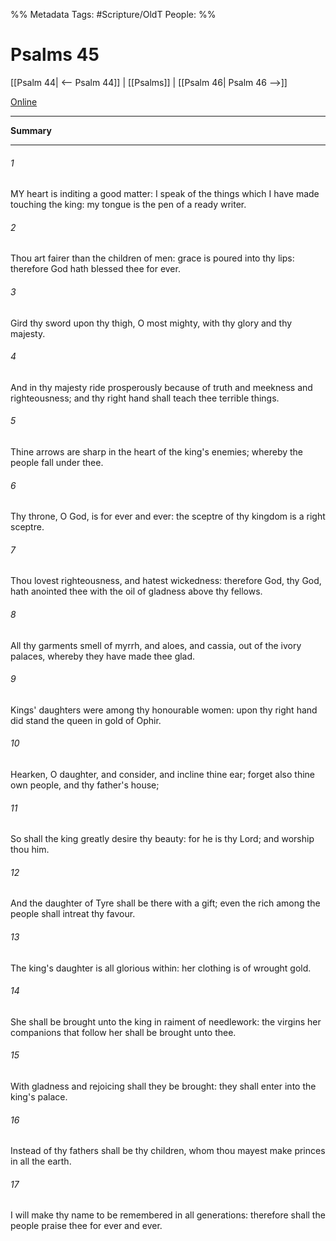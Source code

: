 

%% Metadata
Tags: #Scripture/OldT
People: 
%%
# Psalms 45
[[Psalm 44| <-- Psalm 44]] | [[Psalms]] | [[Psalm 46| Psalm 46 -->]]

[Online](https://churchofjesuschrist.org/study/scriptures/ot/ps/45?lang=eng)

---
__Summary__



---

###### 1
MY heart is inditing a good matter: I speak of the things which I have made touching the king: my tongue is the pen of a ready writer.
###### 2
Thou art fairer than the children of men: grace is poured into thy lips: therefore God hath blessed thee for ever.
###### 3
Gird thy sword upon thy thigh, O most mighty, with thy glory and thy majesty.
###### 4
And in thy majesty ride prosperously because of truth and meekness and righteousness; and thy right hand shall teach thee terrible things.
###### 5
Thine arrows are sharp in the heart of the king's enemies; whereby the people fall under thee.
###### 6
Thy throne, O God, is for ever and ever: the sceptre of thy kingdom is a right sceptre.
###### 7
Thou lovest righteousness, and hatest wickedness: therefore God, thy God, hath anointed thee with the oil of gladness above thy fellows.
###### 8
All thy garments smell of myrrh, and aloes, and cassia, out of the ivory palaces, whereby they have made thee glad.
###### 9
Kings' daughters were among thy honourable women: upon thy right hand did stand the queen in gold of Ophir.
###### 10
Hearken, O daughter, and consider, and incline thine ear; forget also thine own people, and thy father's house;
###### 11
So shall the king greatly desire thy beauty: for he is thy Lord; and worship thou him.
###### 12
And the daughter of Tyre shall be there with a gift; even the rich among the people shall intreat thy favour.
###### 13
The king's daughter is all glorious within: her clothing is of wrought gold.
###### 14
She shall be brought unto the king in raiment of needlework: the virgins her companions that follow her shall be brought unto thee.
###### 15
With gladness and rejoicing shall they be brought: they shall enter into the king's palace.
###### 16
Instead of thy fathers shall be thy children, whom thou mayest make princes in all the earth.
###### 17
I will make thy name to be remembered in all generations: therefore shall the people praise thee for ever and ever.



